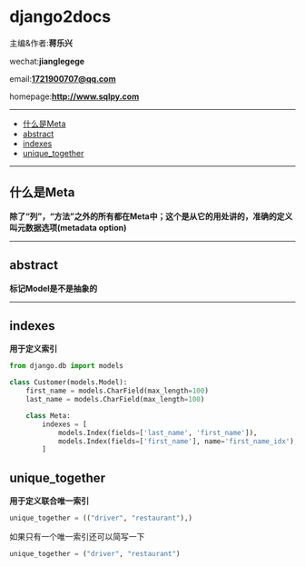 # django2docs

主编&作者:**蒋乐兴**

wechat:**jianglegege**

email:**1721900707@qq.com**

homepage:**http://www.sqlpy.com**

---
- [什么是Meta](#什么是Meta)
- [abstract](#abstract)
- [indexes](#indexes)
- [unique_together](#unique_together)
---

## 什么是Meta
   **除了“列”，“方法”之外的所有都在Meta中；这个是从它的用处讲的，准确的定义叫元数据选项(metadata option)**

   ---

## abstract
   **标记Model是不是抽象的**

   ---

## indexes
   **用于定义索引**
   ```python
   from django.db import models
   
   class Customer(models.Model):
       first_name = models.CharField(max_length=100)
       last_name = models.CharField(max_length=100)
   
       class Meta:
           indexes = [
               models.Index(fields=['last_name', 'first_name']),
               models.Index(fields=['first_name'], name='first_name_idx'),
           ]
   ```

## unique_together
   **用于定义联合唯一索引**
   ```python
   unique_together = (("driver", "restaurant"),)
   ```
   如果只有一个唯一索引还可以简写一下
   ```python
   unique_together = ("driver", "restaurant")
   ```